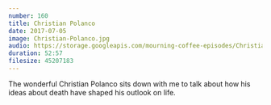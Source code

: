 ```yaml
---
number: 160
title: Christian Polanco
date: 2017-07-05
image: Christian-Polanco.jpg
audio: https://storage.googleapis.com/mourning-coffee-episodes/Christian%20Polanco%20Release.mp3
duration: 52:57
filesize: 45207183
---
```


The wonderful Christian Polanco sits down with me to talk about how his ideas about death have shaped his outlook on life.

